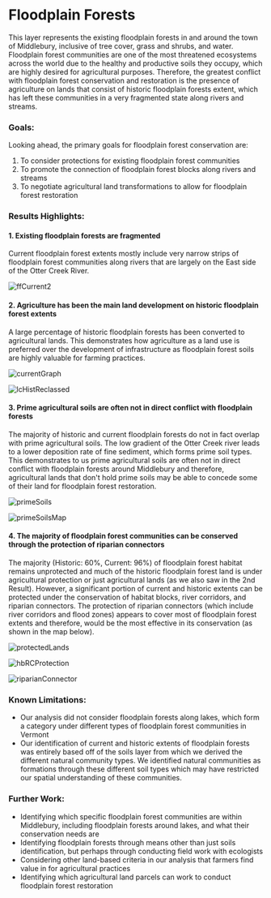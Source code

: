 # Floodplain Forests

This layer represents the existing floodplain forests in and around the town of Middlebury, inclusive of tree cover, grass and shrubs, and water. Floodplain forest communities are one of the most threatened ecosystems across the world due to the healthy and productive soils they occupy, which are highly desired for agricultural purposes. Therefore, the greatest conflict with floodplain forest conservation and restoration is the presence of agriculture on lands that consist of historic floodplain forests extent, which has left these communities in a very fragmented state along rivers and streams.

### Goals:
Looking ahead, the primary goals for floodplain forest conservation are:
1. To consider protections for existing floodplain forest communities
2. To promote the connection of floodplain forest blocks along rivers and streams
3. To negotiate agricultural land transformations to allow for floodplain forest restoration

### Results Highlights:

#### 1. Existing floodplain forests are fragmented
Current floodplain forest extents mostly include very narrow strips of floodplain forest communities along rivers that are largely on the East side of the Otter Creek River.

![ffCurrent2](/assets/images/ffCurrent2.png)

#### 2. Agriculture has been the main land development on historic floodplain forest extents

A large percentage of historic floodplain forests has been converted to agricultural lands. This demonstrates how agriculture as a land use is preferred over the development of infrastructure as floodplain forest soils are highly valuable for farming practices.

![currentGraph](/assets/images/currentGraph.png)

![lcHistReclassed](/assets/images/lcHistReclassed.png)

#### 3. Prime agricultural soils are often not in direct conflict with floodplain forests

The majority of historic and current floodplain forests do not in fact overlap with prime agricultural soils. The low gradient of the Otter Creek river leads to a lower deposition rate of fine sediment, which forms prime soil types. This demonstrates to us prime agricultural soils are often not in direct conflict with floodplain forests around Middlebury and therefore, agricultural lands that don't hold prime soils may be able to concede some of their land for floodplain forest restoration.

![primeSoils](/assets/images/primeSoils.png)

![primeSoilsMap](/assets/images/primeSoilsMap.png)

#### 4. The majority of floodplain forest communities can be conserved through the protection of riparian connectors
The majority (Historic: 60%, Current: 96%) of floodplain forest habitat remains unprotected and much of the historic floodplain forest land is under agricultural protection or just agricultural lands (as we also saw in the 2nd Result). However, a significant portion of current and historic extents can be protected under the conservation of habitat blocks, river corridors, and riparian connectors. The protection of riparian connectors (which include river corridors and flood zones) appears to cover most of floodplain forest extents and therefore, would be the most effective in its conservation (as shown in the map below).

![protectedLands](/assets/images/protectedLands.png)

![hbRCProtection](/assets/images/hbRCProtection.png)

![riparianConnector](/assets/images/riparianConnector.png)

### Known Limitations:
- Our analysis did not consider floodplain forests along lakes, which form a category under different types of floodplain forest communities in Vermont
- Our identification of current and historic extents of floodplain forests was entirely based off of the soils layer from which we derived the different natural community types. We identified natural communities as formations through these different soil types which may have restricted our spatial understanding of these communities.

### Further Work:
- Identifying which specific floodplain forest communities are within Middlebury, including floodplain forests around lakes, and what their conservation needs are
- Identifying floodplain forests through means other than just soils identification, but perhaps through conducting field work with ecologists
- Considering other land-based criteria in our analysis that farmers find value in for agricultural practices
- Identifying which agricultural land parcels can work to conduct floodplain forest restoration
